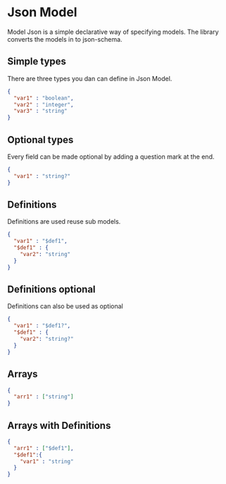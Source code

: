 # Json Model

Model Json is a simple declarative way of specifying models. The library converts the models in to json-schema.

## Simple types
There are three types you dan can define in Json Model.
```json
{
  "var1" : "boolean",
  "var2" : "integer",
  "var3" : "string"
}
```  

## Optional types
Every field can be made optional by adding a question mark at the end.
```json
{
  "var1" : "string?"
}
```
## Definitions
Definitions are used reuse sub models.
```json
{
  "var1" : "$def1",
  "$def1" : {
    "var2": "string"
  }
}
```  

## Definitions optional
Definitions can also be used as optional
```json
{
  "var1" : "$def1?",
  "$def1" : {
    "var2": "string?"
  }
}
```  

## Arrays 
```json
{
  "arr1" : ["string"]
}

```
## Arrays with Definitions
```json
{
  "arr1" : ["$def1"],
  "$def1":{
    "var1" : "string"
  }
}
```

